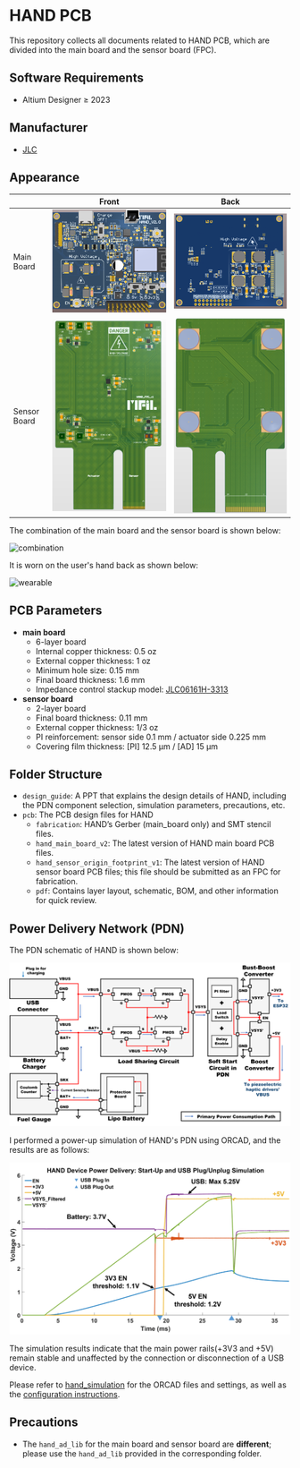 # HAND PCB

This repository collects all documents related to HAND PCB, which are divided into the main board and the sensor board (FPC).

## Software Requirements

- Altium Designer ≥ 2023

## Manufacturer

- [JLC](https://www.jlc.com)

## Appearance

|              | Front                                     | Back                                                     |
| ------------ | ----------------------------------------- | -------------------------------------------------------- |
| Main Board   | ![main_board](pictures/hand_main.png)     | ![main_board back side](pictures/hand_main_back.png)     |
| Sensor Board | ![sensor_board](pictures/hand_sensor.png) | ![sensor_board back side](pictures/hand_sensor_back.png) |

The combination of the main board and the sensor board is shown below:

![combination](pictures/hand_combination.png)

It is worn on the user's hand back as shown below:

![wearable](pictures/hand_wearable.png)

## PCB Parameters

- **main board**
  - 6-layer board
  - Internal copper thickness: 0.5 oz
  - External copper thickness: 1 oz
  - Minimum hole size: 0.15 mm
  - Final board thickness: 1.6 mm
  - Impedance control stackup model: [JLC06161H-3313](https://jlcpcb.com/impedance#:~:text=JLC06161H%2D3313%20Stackup)
- **sensor board**
  - 2-layer board
  - Final board thickness: 0.11 mm
  - External copper thickness: 1/3 oz
  - PI reinforcement: sensor side 0.1 mm / actuator side 0.225 mm
  - Covering film thickness: [PI] 12.5 μm / [AD] 15 μm

## Folder Structure

- `design_guide`: A PPT that explains the design details of HAND, including the PDN component selection, simulation parameters, precautions, etc.
- `pcb`: The PCB design files for HAND
  - `fabrication`: HAND’s Gerber (main_board only) and SMT stencil files.
  - `hand_main_board_v2`: The latest version of HAND main board PCB files.
  - `hand_sensor_origin_footprint_v1`: The latest version of HAND sensor board PCB files; this file should be submitted as an FPC for fabrication.
  - `pdf`: Contains layer layout, schematic, BOM, and other information for quick review.

## Power Delivery Network (PDN)

The PDN schematic of HAND is shown below:

![hand_pdn](pictures/hand_pdn.png)

I performed a power-up simulation of HAND's PDN using ORCAD, and the results are as follows:

![hand_pdn—sim](pictures/hand_pdn_sim.png)

The simulation results indicate that the main power rails(+3V3 and +5V) remain stable and unaffected by the connection or disconnection of a USB device.

Please refer to [hand_simulation](https://github.com/Dennis40816/hand_simulation) for the ORCAD files and settings, as well as the [configuration instructions](design_guide/HAND%20design%20guide.pptx).

## Precautions

- The `hand_ad_lib` for the main board and sensor board are **different**; please use the `hand_ad_lib` provided in the corresponding folder.
